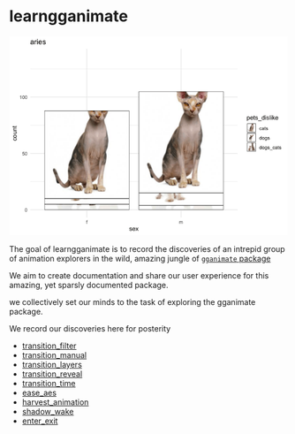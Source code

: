 
<!-- README.md is generated from README.Rmd. Please edit that file -->

# learngganimate

![](transition_manual_files/figure-gfm/unnamed-chunk-2-1.gif)

The goal of learngganimate is to record the discoveries of an intrepid
group of animation explorers in the wild, amazing jungle of [`gganimate`
package](https://github.com/thomasp85/gganimate)

We aim to create documentation and share our user experience for this
amazing, yet sparsly documented package.

we collectively set our minds to the task of exploring the gganimate
package.

We record our discoveries here for posterity

  - [transition\_filter](transition_filter.md)
  - [transition\_manual](transition_manual.md)
  - [transition\_layers](transition_layers.md)
  - [transition\_reveal](transition_reveal/transition_reveal.md)
  - [transition\_time](transition_time/transition_time.md)
  - [ease\_aes](ease_aes.md)
  - [harvest\_animation](example_harvest_animation.md)
  - [shadow\_wake](shadow_wake.html)
  - [enter\_exit](enter_exit/enter_exit.md)

